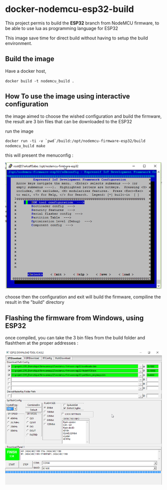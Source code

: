 # docker-nodemcu-esp32-build


This project permis to build the **ESP32** branch from NodeMCU firmware, to be able to use lua as programming language for ESP32

This image save time for direct build without having to setup the build environment.



## Build the image

Have a docker host, 

`docker build -t nodemcu_build .`



## How To use the image using interactive configuration

the image aimed to choose the wished configuration and build the firmware, the result are 3 bin files that can be downloaded to the ESP32



run the image

	docker run -ti -v `pwd`/build:/opt/nodemcu-firmware-esp32/build nodemcu_build make
this will present the menuconfig :

![](doc/choose_configuration.png)

choose then the configuration and exit will build the firmware, compiline the result in the "build" directory



## Flashing the firmware from Windows, using ESP32



once compiled, you can take the 3 bin files from the build folder and flashthem at the proper addresses :



![](doc/flashproperties.png)


